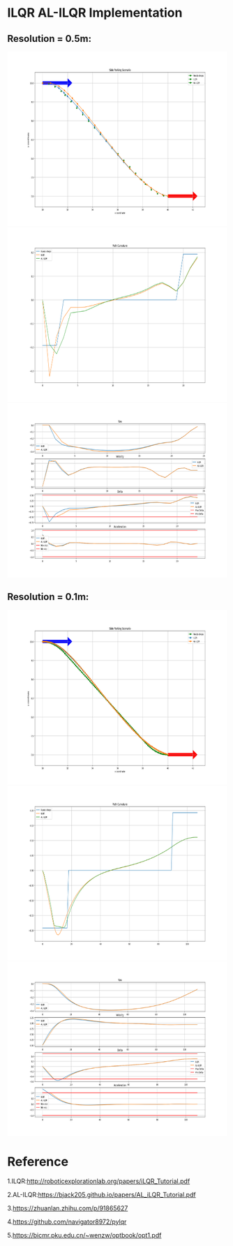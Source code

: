 # ILQR AL-ILQR Implementation

## Resolution = 0.5m:  
<img src=https://github.com/xilinnancheng/ilqr/blob/main/path_1.png width = "600" height="400"/><br/>
<img src=https://github.com/xilinnancheng/ilqr/blob/main/path_curvature_1.png width = "600" height="400"/><br/>
<img src=https://github.com/xilinnancheng/ilqr/blob/main/state_1.png width = "600" height="400"/><br/>

## Resolution = 0.1m:  
<img src=https://github.com/xilinnancheng/ilqr/blob/main/path_2.png width = "600" height="400"/><br/>
<img src=https://github.com/xilinnancheng/ilqr/blob/main/path_curvature_2.png width = "600" height="400"/><br/>
<img src=https://github.com/xilinnancheng/ilqr/blob/main/state_2.png width = "600" height="400"/><br/>

# Reference
1.ILQR:http://roboticexplorationlab.org/papers/iLQR_Tutorial.pdf
  
2.AL-ILQR:https://bjack205.github.io/papers/AL_iLQR_Tutorial.pdf

3.https://zhuanlan.zhihu.com/p/91865627

4.https://github.com/navigator8972/pylqr

5.https://bicmr.pku.edu.cn/~wenzw/optbook/opt1.pdf

